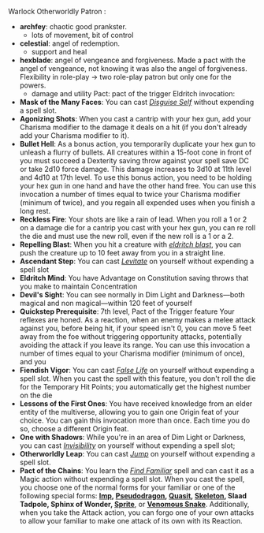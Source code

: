 Warlock
Otherworldly Patron :
- **archfey**: chaotic good prankster.
	- lots of movement, bit of control 
- **celestial**: angel of redemption.
	- support and heal
- **hexblade**: angel of vengeance and forgiveness. Made a pact with the angel of vengeance, not knowing it was also the angel of forgiveness. Flexibility in role-play -> two role-play patron but only one for the powers.
	- damage and utility
Pact: pact of the trigger
Eldritch invocation:
- **Mask of the Many Faces**: You can cast _[Disguise Self](https://www.aidedd.org/spell/disguise-self)_ without expending a spell slot.
- **Agonizing Shots**: When you cast a cantrip with your hex gun, add your Charisma modifier to the damage it deals on a hit (if you don't already add your Charisma modifier to it).
- **Bullet Hell**: As a bonus action, you temporarily duplicate your hex gun to unleash a flurry of bullets. All creatures within a 15-foot cone in front of you must succeed a Dexterity saving throw against your spell save DC or take 2d10 force damage. This damage increases to 3d10 at 11th level and 4d10 at 17th level. To use this bonus action, you need to be holding your hex gun in one hand and have the other hand free. You can use this invocation a number of times equal to twice your Charisma modifier (minimum of twice), and you regain all expended uses when you finish a long rest.
- **Reckless Fire**: Your shots are like a rain of lead. When you roll a 1 or 2 on a damage die for a cantrip you cast with your hex gun, you can re roll the die and must use the new roll, even if the new roll is a 1 or a 2.
-  **Repelling Blast**: When you hit a creature with _[eldritch blast](https://dnd5e.wikidot.com/spell:eldritch-blast)_, you can push the creature up to 10 feet away from you in a straight line.
- **Ascendant Step**: You can cast _[Levitate](https://www.aidedd.org/spell/levitate)_ on yourself without expending a spell slot
- **Eldritch Mind**: You have Advantage on Constitution saving throws that you make to maintain Concentration
- **Devil's Sight**: You can see normally in Dim Light and Darkness—both magical and non magical—within 120 feet of yourself
- **Quickstep Prerequisite**: 7th level, Pact of the Trigger feature Your reflexes are honed. As a reaction, when an enemy makes a melee attack against you, before being hit, if your speed isn't 0, you can move 5 feet away from the foe without triggering opportunity attacks, potentially avoiding the attack if you leave its range. You can use this invocation a number of times equal to your Charisma modifier (minimum of once), and you
- **Fiendish Vigor**: You can cast _[False Life](https://www.aidedd.org/spell/false-life)_ on yourself without expending a spell slot. When you cast the spell with this feature, you don't roll the die for the Temporary Hit Points; you automatically get the highest number on the die
- **Lessons of the First Ones**: You have received knowledge from an elder entity of the multiverse, allowing you to gain one Origin feat of your choice. You can gain this invocation more than once. Each time you do so, choose a different Origin feat.
- **One with Shadows**: While you're in an area of Dim Light or Darkness, you can cast _[Invisibility](https://www.aidedd.org/spell/invisibility)_ on yourself without expending a spell slot;
- **Otherworldly Leap**: You can cast _[Jump](https://www.aidedd.org/spell/jump)_ on yourself without expending a spell slot.
- **Pact of the Chains**: You learn the _[Find Familiar](https://www.aidedd.org/spell/find-familiar)_ spell and can cast it as a Magic action without expending a spell slot.  When you cast the spell, you choose one of the normal forms for your familiar or one of the following special forms: **[Imp](https://www.aidedd.org/monster/imp), [Pseudodragon](https://www.aidedd.org/monster/pseudodragon), [Quasit](https://www.aidedd.org/monster/quasit), [Skeleton](https://www.aidedd.org/monster/skeleton), Slaad Tadpole, Sphinx of Wonder, [Sprite](https://www.aidedd.org/monster/sprite)**, or **[Venomous Snake](https://www.aidedd.org/monster/venomous-snake)**.  Additionally, when you take the Attack action, you can forgo one of your own attacks to allow your familiar to make one attack of its own with its Reaction.